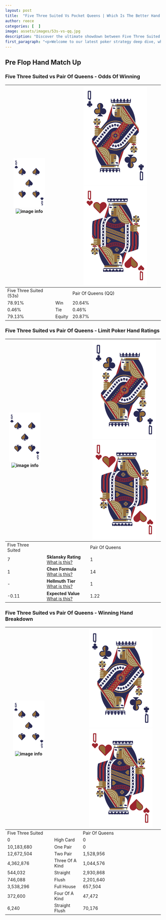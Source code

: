 ```yaml
---
layout: post
title:  "Five Three Suited Vs Pocket Queens | Which Is The Better Hand In Poker? A Complete Guide"
author: reece
categories: [  ]
image: assets/images/53s-vs-qq.jpg
description: "Discover the ultimate showdown between Five Three Suited and Pair Of Queens in poker! Uncover the odds, strategies, and scenarios where one hand triumphs over the other. Get ready to up your poker game with this thrilling analysis."
first_paragraph: "<p>Welcome to our latest poker strategy deep dive, where we're pitting two distinct hands against each other in a high-stakes showdown: Five Three Suited vs Pair Of Queens.</p><p>In the dynamic world of poker, every decision counts, and knowing which hand holds the upper hand is key to your success at the table.</p><p>In this article, we'll dissect these two hands, explore the scenarios where one dominates the other, and equip you with the knowledge to make strategic choices that can tip the odds in your favor.</p><p>Get ready to unravel the intriguing dynamics of these poker hands and elevate your game to new heights.</p>"
---
```




[comment]: # (sp0)

## Pre Flop Hand Match Up

<div class="table hand-ratings" markdown="1"> 



### Five Three Suited vs Pair Of Queens - Odds Of Winning


    
| ![image info](assets/images/hand1/5.png) ![image info](assets/images/hand1/3s.png) |  | ![image info](assets/images/hand2/Q.png) ![image info](assets/images/hand2/Qo.png) |
| -------- | -------- | -------- |
| Five Three Suited (53s) |  | Pair Of Queens (QQ) |
| 78.91% | Win | 20.64% |
| 0.46% | Tie | 0.46% |
| 79.13% | Equity | 20.87% |




[comment]: # (sp1)



### Five Three Suited vs Pair Of Queens - Limit Poker Hand Ratings


    
| ![image info](assets/images/hand1/5.png) ![image info](assets/images/hand1/3s.png) |  | ![image info](assets/images/hand2/Q.png) ![image info](assets/images/hand2/Qo.png) |
| -------- | -------- | -------- |
| Five Three Suited |  | Pair Of Queens |
| 7 | **Sklansky Rating** [What is this?](/sklansky-rating-explained) | 1 |
| 1 | **Chen Formula** [What is this?](/chen-formula-explained) | 14 |
| - | **Hellmuth Tier** [What is this?](/Hellmuth-tier-explained) | 1 |
| -0.11 | **Expected Value** [What is this?](/expected-value-explained) | 1.22 |




[comment]: # (sp2)



### Five Three Suited vs Pair Of Queens - Winning Hand Breakdown


    
| ![image info](assets/images/hand1/5.png) ![image info](assets/images/hand1/3s.png) |  | ![image info](assets/images/hand2/Q.png) ![image info](assets/images/hand2/Qo.png) |
| -------- | -------- | -------- |
| Five Three Suited |  | Pair Of Queens |
| 0 | High Card | 0 |
| 10,183,680 | One Pair | 0 |
| 12,672,504 | Two Pair | 1,528,956 |
| 4,362,876 | Three Of A Kind | 1,044,576 |
| 544,032 | Straight | 2,930,868 |
| 746,088 | Flush | 2,201,640 |
| 3,538,296 | Full House | 657,504 |
| 372,600 | Four Of A Kind | 47,472 |
| 6,240 | Straight Flush | 70,176 |




[comment]: # (sp3)



</div>

[comment]: # (sp4)



[comment]: # (sp5)

